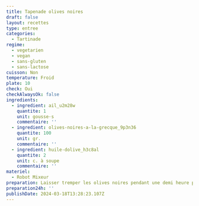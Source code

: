 ```yaml
---
title: Tapenade olives noires
draft: false
layout: recettes
type: entree
categories:
  - Tartinade
regime:
  - vegetarien
  - vegan
  - sans-gluten
  - sans-lactose
cuisson: Non
temperature: Froid
plate: 10
check: Oui
checkAlwaysOk: false
ingredients:
  - ingredient: ail_u2m28w
    quantite: 1
    unit: gousse·s
    commentaire: ''
  - ingredient: olives-noires-a-la-grecque_9p3n36
    quantite: 100
    unit: gr.
    commentaire: ''
  - ingredient: huile-dolive_h3c8al
    quantite: 2
    unit: c. à soupe
    commentaire: ''
materiel:
  - Robot Mixeur
preparation: Laisser tremper les olives noires pendant une demi heure puis rincez les bien. Mixer les avec l'ail et l'huile d'olive.
preparation24h: ''
publishDate: 2024-03-18T13:28:23.107Z
---
```

